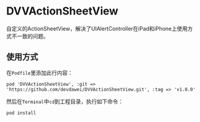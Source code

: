 DVVActionSheetView
==================
自定义的ActionSheetView，解决了UIAlertController在iPad和iPhone上使用方式不一致的问题。

使用方式
-------
在`Podfile`里添加此行内容：
```
pod 'DVVActionSheetView', :git => 'https://github.com/devdawei/DVVActionSheetView.git', :tag => 'v1.0.0'
```

然后在`Terminal`中`cd`到工程目录，执行如下命令：
```
pod install
```
